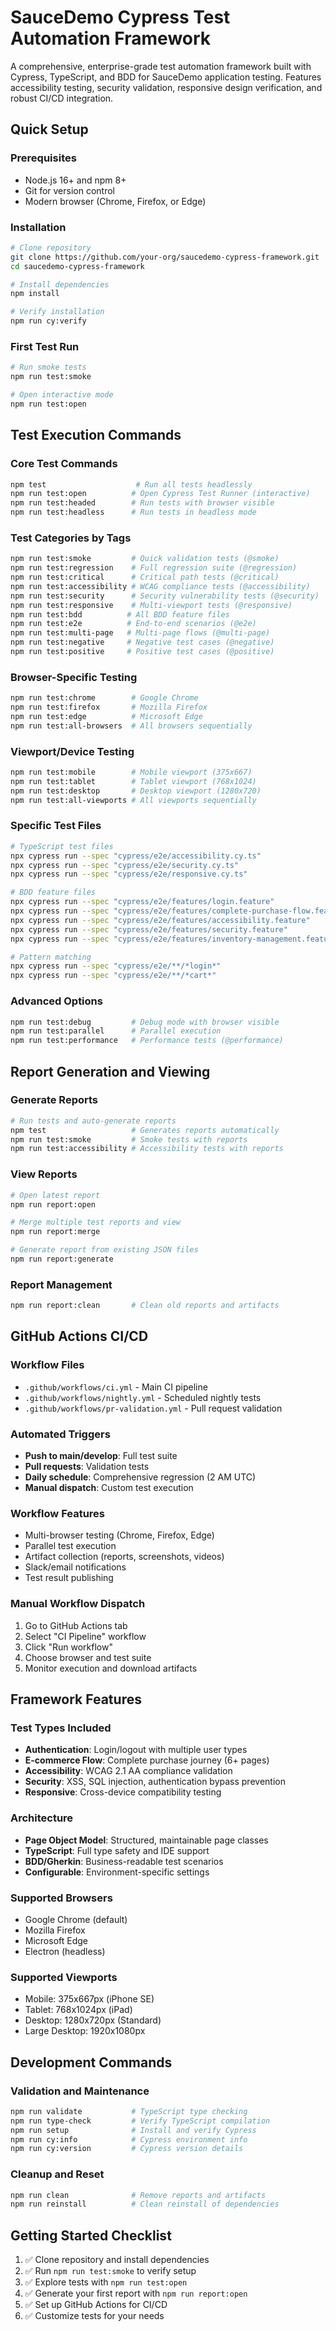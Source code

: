 # SauceDemo Cypress Test Automation Framework

A comprehensive, enterprise-grade test automation framework built with Cypress, TypeScript, and BDD for SauceDemo application testing. Features accessibility testing, security validation, responsive design verification, and robust CI/CD integration.

## Quick Setup

### Prerequisites
- Node.js 16+ and npm 8+
- Git for version control
- Modern browser (Chrome, Firefox, or Edge)

### Installation
```bash
# Clone repository
git clone https://github.com/your-org/saucedemo-cypress-framework.git
cd saucedemo-cypress-framework

# Install dependencies
npm install

# Verify installation
npm run cy:verify
```

### First Test Run
```bash
# Run smoke tests
npm run test:smoke

# Open interactive mode
npm run test:open
```

## Test Execution Commands

### Core Test Commands
```bash
npm test                    # Run all tests headlessly
npm run test:open          # Open Cypress Test Runner (interactive)
npm run test:headed        # Run tests with browser visible
npm run test:headless      # Run tests in headless mode
```

### Test Categories by Tags
```bash
npm run test:smoke         # Quick validation tests (@smoke)
npm run test:regression    # Full regression suite (@regression)
npm run test:critical      # Critical path tests (@critical)
npm run test:accessibility # WCAG compliance tests (@accessibility)
npm run test:security      # Security vulnerability tests (@security)
npm run test:responsive    # Multi-viewport tests (@responsive)
npm run test:bdd          # All BDD feature files
npm run test:e2e          # End-to-end scenarios (@e2e)
npm run test:multi-page   # Multi-page flows (@multi-page)
npm run test:negative     # Negative test cases (@negative)
npm run test:positive     # Positive test cases (@positive)
```

### Browser-Specific Testing
```bash
npm run test:chrome        # Google Chrome
npm run test:firefox       # Mozilla Firefox
npm run test:edge          # Microsoft Edge
npm run test:all-browsers  # All browsers sequentially
```

### Viewport/Device Testing
```bash
npm run test:mobile        # Mobile viewport (375x667)
npm run test:tablet        # Tablet viewport (768x1024)
npm run test:desktop       # Desktop viewport (1280x720)
npm run test:all-viewports # All viewports sequentially
```

### Specific Test Files
```bash
# TypeScript test files
npx cypress run --spec "cypress/e2e/accessibility.cy.ts"
npx cypress run --spec "cypress/e2e/security.cy.ts"
npx cypress run --spec "cypress/e2e/responsive.cy.ts"

# BDD feature files
npx cypress run --spec "cypress/e2e/features/login.feature"
npx cypress run --spec "cypress/e2e/features/complete-purchase-flow.feature"
npx cypress run --spec "cypress/e2e/features/accessibility.feature"
npx cypress run --spec "cypress/e2e/features/security.feature"
npx cypress run --spec "cypress/e2e/features/inventory-management.feature"

# Pattern matching
npx cypress run --spec "cypress/e2e/**/*login*"
npx cypress run --spec "cypress/e2e/**/*cart*"
```

### Advanced Options
```bash
npm run test:debug         # Debug mode with browser visible
npm run test:parallel      # Parallel execution
npm run test:performance   # Performance tests (@performance)
```

## Report Generation and Viewing

### Generate Reports
```bash
# Run tests and auto-generate reports
npm test                   # Generates reports automatically
npm run test:smoke         # Smoke tests with reports
npm run test:accessibility # Accessibility tests with reports
```

### View Reports
```bash
# Open latest report
npm run report:open

# Merge multiple test reports and view
npm run report:merge

# Generate report from existing JSON files
npm run report:generate
```

### Report Management
```bash
npm run report:clean       # Clean old reports and artifacts
```

## GitHub Actions CI/CD

### Workflow Files
- `.github/workflows/ci.yml` - Main CI pipeline
- `.github/workflows/nightly.yml` - Scheduled nightly tests
- `.github/workflows/pr-validation.yml` - Pull request validation

### Automated Triggers
- **Push to main/develop**: Full test suite
- **Pull requests**: Validation tests
- **Daily schedule**: Comprehensive regression (2 AM UTC)
- **Manual dispatch**: Custom test execution

### Workflow Features
- Multi-browser testing (Chrome, Firefox, Edge)
- Parallel test execution
- Artifact collection (reports, screenshots, videos)
- Slack/email notifications
- Test result publishing

### Manual Workflow Dispatch
1. Go to GitHub Actions tab
2. Select "CI Pipeline" workflow
3. Click "Run workflow"
4. Choose browser and test suite
5. Monitor execution and download artifacts

## Framework Features

### Test Types Included
- **Authentication**: Login/logout with multiple user types
- **E-commerce Flow**: Complete purchase journey (6+ pages)
- **Accessibility**: WCAG 2.1 AA compliance validation
- **Security**: XSS, SQL injection, authentication bypass prevention
- **Responsive**: Cross-device compatibility testing

### Architecture
- **Page Object Model**: Structured, maintainable page classes
- **TypeScript**: Full type safety and IDE support
- **BDD/Gherkin**: Business-readable test scenarios
- **Configurable**: Environment-specific settings

### Supported Browsers
- Google Chrome (default)
- Mozilla Firefox
- Microsoft Edge
- Electron (headless)

### Supported Viewports
- Mobile: 375x667px (iPhone SE)
- Tablet: 768x1024px (iPad)
- Desktop: 1280x720px (Standard)
- Large Desktop: 1920x1080px

## Development Commands

### Validation and Maintenance
```bash
npm run validate           # TypeScript type checking
npm run type-check         # Verify TypeScript compilation
npm run setup              # Install and verify Cypress
npm run cy:info            # Cypress environment info
npm run cy:version         # Cypress version details
```

### Cleanup and Reset
```bash
npm run clean              # Remove reports and artifacts
npm run reinstall          # Clean reinstall of dependencies
```

## Getting Started Checklist

1. ✅ Clone repository and install dependencies
2. ✅ Run `npm run test:smoke` to verify setup
3. ✅ Explore tests with `npm run test:open`
4. ✅ Generate your first report with `npm run report:open`
5. ✅ Set up GitHub Actions for CI/CD
6. ✅ Customize tests for your needs
